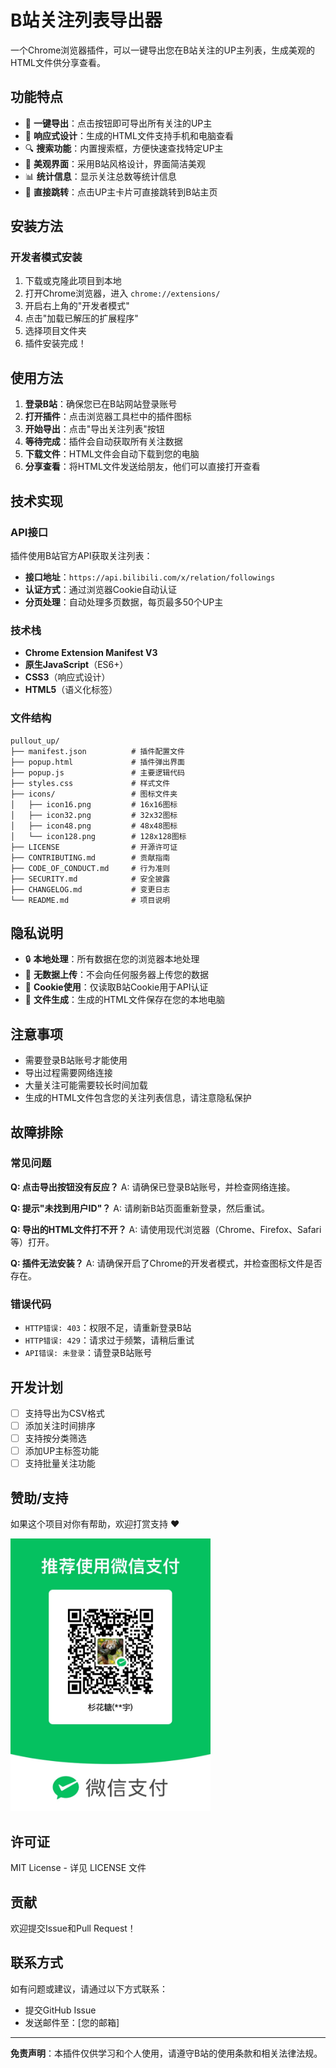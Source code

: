 # B站关注列表导出器

一个Chrome浏览器插件，可以一键导出您在B站关注的UP主列表，生成美观的HTML文件供分享查看。

## 功能特点

- 🚀 **一键导出**：点击按钮即可导出所有关注的UP主
- 📱 **响应式设计**：生成的HTML文件支持手机和电脑查看
- 🔍 **搜索功能**：内置搜索框，方便快速查找特定UP主
- 🎨 **美观界面**：采用B站风格设计，界面简洁美观
- 📊 **统计信息**：显示关注总数等统计信息
- 🔗 **直接跳转**：点击UP主卡片可直接跳转到B站主页

## 安装方法

### 开发者模式安装

1. 下载或克隆此项目到本地
2. 打开Chrome浏览器，进入 `chrome://extensions/`
3. 开启右上角的"开发者模式"
4. 点击"加载已解压的扩展程序"
5. 选择项目文件夹
6. 插件安装完成！

## 使用方法

1. **登录B站**：确保您已在B站网站登录账号
2. **打开插件**：点击浏览器工具栏中的插件图标
3. **开始导出**：点击"导出关注列表"按钮
4. **等待完成**：插件会自动获取所有关注数据
5. **下载文件**：HTML文件会自动下载到您的电脑
6. **分享查看**：将HTML文件发送给朋友，他们可以直接打开查看

## 技术实现

### API接口

插件使用B站官方API获取关注列表：
- **接口地址**：`https://api.bilibili.com/x/relation/followings`
- **认证方式**：通过浏览器Cookie自动认证
- **分页处理**：自动处理多页数据，每页最多50个UP主

### 技术栈

- **Chrome Extension Manifest V3**
- **原生JavaScript**（ES6+）
- **CSS3**（响应式设计）
- **HTML5**（语义化标签）

### 文件结构

```
pullout_up/
├── manifest.json          # 插件配置文件
├── popup.html             # 插件弹出界面
├── popup.js               # 主要逻辑代码
├── styles.css             # 样式文件
├── icons/                 # 图标文件夹
│   ├── icon16.png         # 16x16图标
│   ├── icon32.png         # 32x32图标
│   ├── icon48.png         # 48x48图标
│   └── icon128.png        # 128x128图标
├── LICENSE                # 开源许可证
├── CONTRIBUTING.md        # 贡献指南
├── CODE_OF_CONDUCT.md     # 行为准则
├── SECURITY.md            # 安全披露
├── CHANGELOG.md           # 变更日志
└── README.md              # 项目说明
```

## 隐私说明

- 🔒 **本地处理**：所有数据在您的浏览器本地处理
- 🚫 **无数据上传**：不会向任何服务器上传您的数据
- 🍪 **Cookie使用**：仅读取B站Cookie用于API认证
- 📁 **文件生成**：生成的HTML文件保存在您的本地电脑

## 注意事项

- 需要登录B站账号才能使用
- 导出过程需要网络连接
- 大量关注可能需要较长时间加载
- 生成的HTML文件包含您的关注列表信息，请注意隐私保护

## 故障排除

### 常见问题

**Q: 点击导出按钮没有反应？**
A: 请确保已登录B站账号，并检查网络连接。

**Q: 提示"未找到用户ID"？**
A: 请刷新B站页面重新登录，然后重试。

**Q: 导出的HTML文件打不开？**
A: 请使用现代浏览器（Chrome、Firefox、Safari等）打开。

**Q: 插件无法安装？**
A: 请确保开启了Chrome的开发者模式，并检查图标文件是否存在。

### 错误代码

- `HTTP错误: 403`：权限不足，请重新登录B站
- `HTTP错误: 429`：请求过于频繁，请稍后重试
- `API错误: 未登录`：请登录B站账号

## 开发计划

- [ ] 支持导出为CSV格式
- [ ] 添加关注时间排序
- [ ] 支持按分类筛选
- [ ] 添加UP主标签功能
- [ ] 支持批量关注功能

## 赞助/支持

如果这个项目对你有帮助，欢迎打赏支持 ❤️

<img src="supportme.jpg" alt="赞助二维码" width="320" />

## 许可证

MIT License - 详见 LICENSE 文件

## 贡献

欢迎提交Issue和Pull Request！

## 联系方式

如有问题或建议，请通过以下方式联系：
- 提交GitHub Issue
- 发送邮件至：[您的邮箱]

---

**免责声明**：本插件仅供学习和个人使用，请遵守B站的使用条款和相关法律法规。
